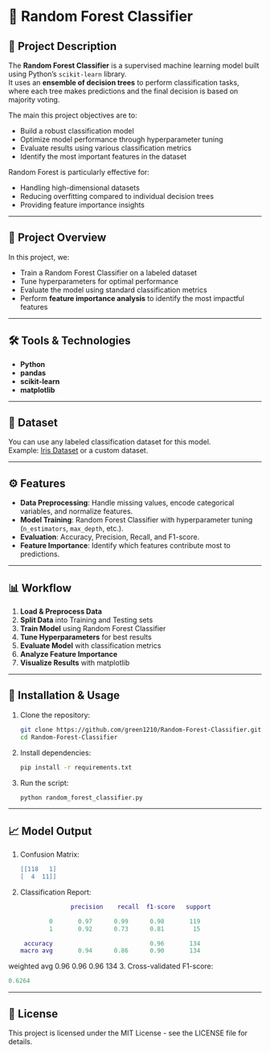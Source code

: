 # 🌲 Random Forest Classifier

## 📖 Project Description
The **Random Forest Classifier** is a supervised machine learning model built using Python’s `scikit-learn` library.  
It uses an **ensemble of decision trees** to perform classification tasks, where each tree makes predictions and the final decision is based on majority voting.  
 
The main this project  objectives are to:
- Build a robust classification model
- Optimize model performance through hyperparameter tuning
- Evaluate results using various classification metrics
- Identify the most important features in the dataset

Random Forest is particularly effective for:
- Handling high-dimensional datasets
- Reducing overfitting compared to individual decision trees
- Providing feature importance insights

---

## 📌 Project Overview
In this project, we:
- Train a Random Forest Classifier on a labeled dataset
- Tune hyperparameters for optimal performance
- Evaluate the model using standard classification metrics
- Perform **feature importance analysis** to identify the most impactful features

---

## 🛠 Tools & Technologies
- **Python**
- **pandas**
- **scikit-learn**
- **matplotlib**

---

## 📂 Dataset
You can use any labeled classification dataset for this model.  
Example: [Iris Dataset](https://archive.ics.uci.edu/ml/datasets/iris) or a custom dataset.  

---

## ⚙ Features
- **Data Preprocessing**: Handle missing values, encode categorical variables, and normalize features.
- **Model Training**: Random Forest Classifier with hyperparameter tuning (`n_estimators`, `max_depth`, etc.).
- **Evaluation**: Accuracy, Precision, Recall, and F1-score.
- **Feature Importance**: Identify which features contribute most to predictions.

---

## 📊 Workflow
1. **Load & Preprocess Data**
2. **Split Data** into Training and Testing sets
3. **Train Model** using Random Forest Classifier
4. **Tune Hyperparameters** for best results
5. **Evaluate Model** with classification metrics
6. **Analyze Feature Importance**
7. **Visualize Results** with matplotlib

---

## 🚀 Installation & Usage
1. Clone the repository:
   ```bash
   git clone https://github.com/green1210/Random-Forest-Classifier.git
   cd Random-Forest-Classifier
2. Install dependencies:
    ```bash
    pip install -r requirements.txt
3. Run the script:
   ```bash
   python random_forest_classifier.py

---

## 📈 Model Output
1. Confusion Matrix:
    ```lua
    [[118   1]
    [  4  11]]
2. Classification Report:
   ```lua
                 precision    recall  f1-score   support

           0       0.97      0.99      0.98       119
           1       0.92      0.73      0.81        15

    accuracy                           0.96       134
   macro avg       0.94      0.86      0.90       134
weighted avg       0.96      0.96      0.96       134
3. Cross-validated F1-score:
   ```lua
   0.6264
   ```
---

## 📄 License
 This project is licensed under the MIT License - see the LICENSE file for details.






 

